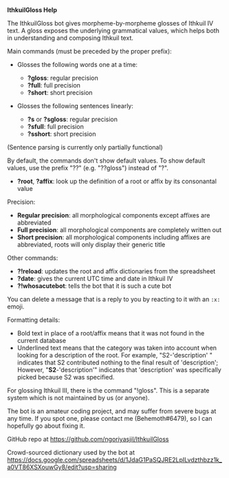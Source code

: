 **IthkuilGloss Help**

The IthkuilGloss bot gives morpheme-by-morpheme glosses of Ithkuil IV text. A gloss exposes the underlying grammatical values, which helps both in understanding and composing Ithkuil text.

Main commands (must be preceded by the proper prefix):
- Glosses the following words one at a time:
   - **?gloss**: regular precision
   - **?full**: full precision
   - **?short**: short precision
   
- Glosses the following sentences linearly:
   - **?s** or **?sgloss**: regular precision
   - **?sfull**: full precision
   - **?sshort**: short precision

(Sentence parsing is currently only partially functional)

By default, the commands don't show default values. To show default values, use the prefix "??" (e.g. "??gloss") instead of "?".

- **?root**, **?affix**: look up the definition of a root or affix by its consonantal value

Precision:
  - __Regular precision__: all morphological components except affixes are abbreviated
  - __Full precision__: all morphological components are completely written out
  - __Short precision__: all morphological components including affixes are abbreviated, roots will only display their generic title

Other commands:
  - **?!reload**: updates the root and affix dictionaries from the spreadsheet
  - **?date**: gives the current UTC time and date in Ithkuil IV
  - **?!whosacutebot**: tells the bot that it is such a cute bot
    
You can delete a message that is a reply to you by reacting to it with an ``:x:`` emoji.

Formatting details:
  - Bold text in place of a root/affix means that it was not found in the current database
  - Underlined text means that the category was taken into account when looking for a description of the root.
   For example, "S2-'description' " indicates that S2 contributed nothing to the final result of 'description'; However, "__S2__-'description'" indicates that 'description' was specifically picked because S2 was specified.

For glossing Ithkuil III, there is the command "!gloss". This is a separate system which is not maintained by us (or anyone).

The bot is an amateur coding project, and may suffer from severe bugs at any time. If you spot one, please contact me (Behemoth#6479), so I can hopefully go about fixing it.

GitHub repo at https://github.com/ngoriyasjil/IthkuilGloss

Crowd-sourced dictionary used by the bot at https://docs.google.com/spreadsheets/d/1JdaG1PaSQJRE2LpILvdzthbzz1k_a0VT86XSXouwGy8/edit?usp=sharing
